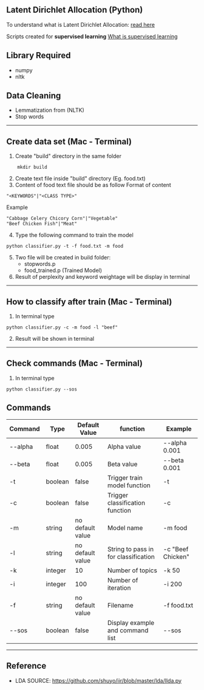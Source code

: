 ## Latent Dirichlet Allocation (Python)
To understand what is Latent Dirichlet Allocation: [read here](https://en.wikipedia.org/wiki/Latent_Dirichlet_allocation)

Scripts created for **supervised learning**
[What is supervised learning](https://en.wikipedia.org/wiki/Supervised_learning)

## Library Required
* numpy
* nltk

## Data Cleaning
* Lemmatization from (NLTK)
* Stop words
---
## Create data set (Mac - Terminal)
1. Create "build" directory in the same folder
```
    mkdir build
```
2. Create text file inside "build" directory (Eg. food.txt)
3. Content of food text file should be as follow
Format of content
```
"<KEYWORDS"|"<CLASS TYPE>"
```
Example
```
"Cabbage Celery Chicory Corn"|"Vegetable"
"Beef Chicken Fish"|"Meat"
```
4. Type the following command to train the model
```
python classifier.py -t -f food.txt -m food
```
5. Two file will be created in build folder:
    * stopwords.p
    * food_trained.p (Trained Model)
6. Result of perplexity and keyword weightage will be display in terminal

---

## How to classify after train (Mac - Terminal)
1. In terminal type
```
python classifier.py -c -m food -l "beef"
```
2. Result will be shown in terminal

---

## Check commands (Mac - Terminal)
1. In terminal type
```
python classifier.py --sos
```

## Commands
| Command | Type | Default Value | function | Example |
|--- | --- | --- | --- | --- |
|--alpha | float | 0.005 | Alpha value |--alpha 0.001 |
|--beta | float | 0.005 | Beta value |--beta 0.001 |
|-t | boolean | false | Trigger train model function | -t |
|-c | boolean | false | Trigger classification function | -c |
|-m | string | no default value | Model name | -m food |
|-l | string | no default value | String to pass in for classification| -c "Beef Chicken" |
|-k | integer | 10 | Number of topics | -k 50 |
|-i | integer | 100 | Number of iteration | -i 200 |
|-f | string | no default value| Filename | -f food.txt |
|--sos | boolean | false | Display example and command list| --sos |

---

## Reference
* LDA SOURCE: https://github.com/shuyo/iir/blob/master/lda/llda.py  
